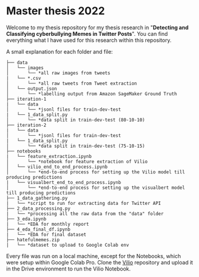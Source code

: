 # Master thesis 2022
Welcome to my thesis repository for my thesis research in "**Detecting and Classifying cyberbullying Memes in Twitter Posts**". You can find everything what I have used for this research within this repository. 

A small explanation for each folder and file: 

```
├── data
│   └── images
│       └── *all raw images from tweets
|   └── *.csv 
│       └── *all raw tweets from Tweet extraction 
│   └── output.json 
│       └── *labelling output from Amazon SageMaker Ground Truth
├── iteration-1
|   └── data
│       └── *jsonl files for train-dev-test
|   └── 1_data_split.py
│       └── *data split in train-dev-test (80-10-10)
├── iteration-2
|   └── data
│       └── *jsonl files for train-dev-test
|   └── 1_data_split.py
│       └── *data split in train-dev-test (75-10-15)
├── notebooks
|   └── feature_extraction.ipynb
│       └── *notebook for feature extraction of Vilio 
│   └── vilio_end_to_end_process.ipynb
│       └── *end-to-end process for setting up the Vilio model till producing predictions 
|   └── visualbert_end_to_end_process.ipynb
│       └── *end-to-end process for setting up the visualbert model till producing predictions 
├── 1_data_gathering.py
|   └── *script to run for extracting data for Twitter API
├── 2_data_processing.py
|   └── *processing all the raw data from the "data" folder
├── 3_eda.ipynb
|   └── *EDA for monthly report 
├── 4_eda_final_df.ipynb
|   └── *EDA for final dataset
├── hatefulmemes.zip
|   └── *dataset to upload to Google Colab env
```

Every file was run on a local machine, except for the Notebooks, which were setup within Google Colab Pro. Clone the [Vilio](https://github.com/Rchou97/vilio) repository and upload it in the Drive environment to run the Vilio Notebook. 
